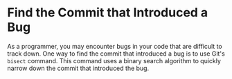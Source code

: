 # Find the Commit that Introduced a Bug

As a programmer, you may encounter bugs in your code that are difficult to track down. One way to find the commit that introduced a bug is to use Git's `bisect` command. This command uses a binary search algorithm to quickly narrow down the commit that introduced the bug.


